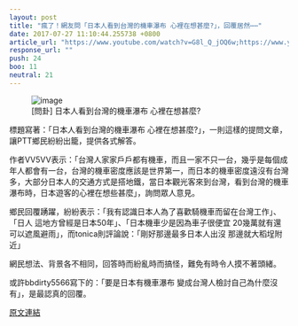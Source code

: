 ```yaml
---
layout: post
title: "瘋了！網友問「日本人看到台灣的機車瀑布 心裡在想甚麼?」，回覆居然⋯⋯"
date: 2017-07-27 11:10:44.255738 +0800
article_url: "https://www.youtube.com/watch?v=G8l_Q_jOQ6w;https://www.youtube.com/watch?v=mp8SOVOp7jA;https://c1.staticflickr.com/8/7059/27197420453_61c3922598_b.jpg;https://i.ytimg.com/vi/J5NjInohPgI/maxresdefault.jpg"
response_url: ""
push: 24
boo: 11
neutral: 21
---
```


<figure>
<img src="https://i.ytimg.com/vi/G8l_Q_jOQ6w/hqdefault.jpg" alt="image">
<figcaption>
[問卦] 日本人看到台灣的機車瀑布 心裡在想甚麼?
</figcaption>
</figure>

標題寫著：「日本人看到台灣的機車瀑布 心裡在想甚麼?」，一則這樣的提問文章，讓PTT鄉民紛紛出籠，提供各式解答。

作者VV5VV表示：「台灣人家家戶戶都有機車，而且一家不只一台，幾乎是每個成年人都會有一台，台灣的機車密度應該是世界第一，而日本的機車密度遠沒有台灣多，大部分日本人的交通方式是搭地鐵，當日本觀光客來到台灣，看到台灣的機車瀑布時，日本遊客的心裡在想些甚麼」，詢問眾人意見。

鄉民回覆踴躍，紛紛表示：「我有認識日本人為了喜歡騎機車而留在台灣工作」、「日人 這地方曾經是日本50年」、「日本機車少是因為車子很便宜 20幾萬就有還可以遮風避雨」，而tonica則評論說：「剛好那邊最多日本人出沒 那邊就大稻埕附近」

網民想法、背景各不相同，回答時而紛亂時而搞怪，難免有時令人摸不著頭緒。

或許bbdirty5566寫下的：「要是日本有機車瀑布 變成台灣人檢討自己為什麼沒有」，是最認真的回覆。

<a href = "https://www.ptt.cc/bbs/Gossiping/M.1501080098.A.56B.html">原文連結</a>

